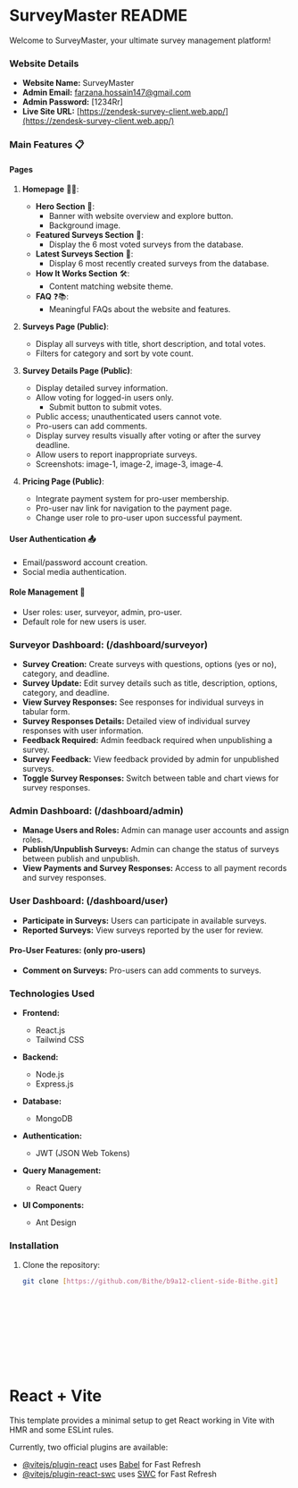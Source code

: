 # SurveyMaster README

Welcome to SurveyMaster, your ultimate survey management platform!

### Website Details

- **Website Name:** SurveyMaster
- **Admin Email:** farzana.hossain147@gmail.com
- **Admin Password:** [1234Rr]
- **Live Site URL:** [https://zendesk-survey-client.web.app/](https://zendesk-survey-client.web.app/)

### Main Features 📋

#### Pages

1. **Homepage** 📄🌟:
   - **Hero Section** 🚀:
     - Banner with website overview and explore button.
     - Background image.
   - **Featured Surveys Section** 🌟:
     - Display the 6 most voted surveys from the database.
   - **Latest Surveys Section** 📅:
     - Display 6 most recently created surveys from the database.
   - **How It Works Section** 🛠:
     - Content matching website theme.
   - **FAQ** ❓📚:
     - Meaningful FAQs about the website and features.

2. **Surveys Page (Public)**:
   - Display all surveys with title, short description, and total votes.
   - Filters for category and sort by vote count.

3. **Survey Details Page (Public)**:
   - Display detailed survey information.
   - Allow voting for logged-in users only.
     - Submit button to submit votes.
   - Public access; unauthenticated users cannot vote.
   - Pro-users can add comments.
   - Display survey results visually after voting or after the survey deadline.
   - Allow users to report inappropriate surveys.
   - Screenshots: image-1, image-2, image-3, image-4.

4. **Pricing Page (Public)**:
   - Integrate payment system for pro-user membership.
   - Pro-user nav link for navigation to the payment page.
   - Change user role to pro-user upon successful payment.

#### User Authentication 📤

- Email/password account creation.
- Social media authentication.

#### Role Management 󰳖

- User roles: user, surveyor, admin, pro-user.
- Default role for new users is user.

### Surveyor Dashboard: (/dashboard/surveyor)

- **Survey Creation:** Create surveys with questions, options (yes or no), category, and deadline.
- **Survey Update:** Edit survey details such as title, description, options, category, and deadline.
- **View Survey Responses:** See responses for individual surveys in tabular form.
- **Survey Responses Details:** Detailed view of individual survey responses with user information.
- **Feedback Required:** Admin feedback required when unpublishing a survey.
- **Survey Feedback:** View feedback provided by admin for unpublished surveys.
- **Toggle Survey Responses:** Switch between table and chart views for survey responses.

### Admin Dashboard: (/dashboard/admin)

- **Manage Users and Roles:** Admin can manage user accounts and assign roles.
- **Publish/Unpublish Surveys:** Admin can change the status of surveys between publish and unpublish.
- **View Payments and Survey Responses:** Access to all payment records and survey responses.

### User Dashboard: (/dashboard/user)

- **Participate in Surveys:** Users can participate in available surveys.
- **Reported Surveys:** View surveys reported by the user for review.

#### Pro-User Features: (only pro-users)

- **Comment on Surveys:** Pro-users can add comments to surveys.

### Technologies Used

- **Frontend:**
  - React.js
  - Tailwind CSS

- **Backend:**
  - Node.js
  - Express.js

- **Database:**
  - MongoDB

- **Authentication:**
  - JWT (JSON Web Tokens)

- **Query Management:**
  - React Query

- **UI Components:**
  - Ant Design


### Installation

1. Clone the repository:
   ```bash
   git clone [https://github.com/Bithe/b9a12-client-side-Bithe.git]












# React + Vite

This template provides a minimal setup to get React working in Vite with HMR and some ESLint rules.

Currently, two official plugins are available:

- [@vitejs/plugin-react](https://github.com/vitejs/vite-plugin-react/blob/main/packages/plugin-react/README.md) uses [Babel](https://babeljs.io/) for Fast Refresh
- [@vitejs/plugin-react-swc](https://github.com/vitejs/vite-plugin-react-swc) uses [SWC](https://swc.rs/) for Fast Refresh
